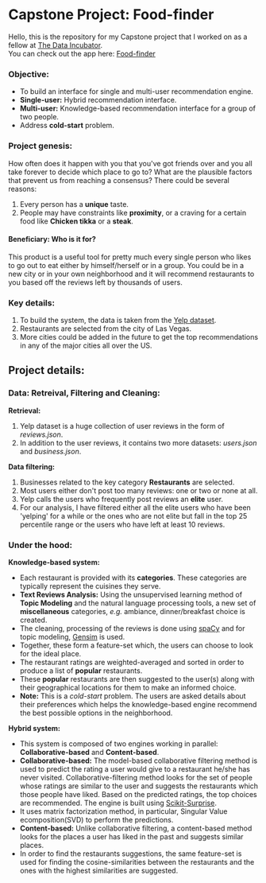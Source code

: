 # Capstone Project: Food-finder

Hello, this is the repository for my Capstone project that I worked on as a fellow at [The Data Incubator](https://www.thedataincubator.com/).
<br>
You can check out the app here: [Food-finder](https://food-finder-vegas-app.herokuapp.com/)



### Objective:
* To build an interface for single and multi-user recommendation engine.
* **Single-user:** Hybrid recommendation interface.
* **Multi-user:** Knowledge-based recommendation interface for a group of two people.
* Address **cold-start** problem.


### Project genesis:
How often does it happen with you that you've got friends over and you all take forever to decide which place to go to? What are the plausible factors that prevent us from reaching a consensus? There could be several reasons: 
1. Every person has a **unique** taste.
2. People may have constraints like **proximity**, or a craving for a certain food like **Chicken tikka** or a **steak**.
 


#### Beneficiary: Who is it for?
This product is a useful tool for pretty much every single person who likes to go out to eat either by himself/herself or in a group.
You could be in a new city or in your own neighborhood and it will recommend restaurants to you based off the reviews left by thousands of users.

### Key details:

1. To build the system, the data is taken from the [Yelp dataset](https://www.yelp.com/dataset).
3. Restaurants are selected from the city of Las Vegas.
4. More cities could be added in the future to get the top recommendations in any of the major cities all over the US. 


## Project details:

### Data: Retreival, Filtering and Cleaning:

**Retrieval:**
1. Yelp dataset is a huge collection of user reviews in the form of *reviews.json*.
2. In addition to the user reviews, it contains two more datasets: *users.json* and *business.json*.

**Data filtering:**
1. Businesses related to the key category **Restaurants** are selected.
2. Most users either don't post too many reviews: one or two or none at all.
3. Yelp calls the users who frequently post reviews an **elite** user.
4. For our analysis, I have filtered either all the elite users who have been 'yelping' for a while or the ones who are not elite but fall in the top 25 percentile range or the users who have left at least 10 reviews.



### Under the hood:
**Knowledge-based system:**
* Each restaurant is provided with its **categories**. These categories are typically represent the cuisines they serve.
* **Text Reviews Analysis:** Using the unsupervised learning method of **Topic Modeling** and the natural language processing tools, a new set of **miscellaneous** categories, *e.g.* ambiance, dinner/breakfast choice is created. 
* The cleaning, processing of the reviews is done using [spaCy](https://spacy.io/) and for topic modeling, [Gensim](https://pypi.org/project/gensim/) is used.
* Together, these form a feature-set which, the users can choose to look for the ideal place. 
* The restaurant ratings are weighted-averaged and sorted in order to produce a list of **popular** restaurants.
* These **popular** restaurants are then suggested to the user(s) along with their geographical locations for them to make an informed choice.
* **Note:** This is a *cold-start* problem. The users are asked details about their preferences which helps the knowledge-based engine recommend the best possible options in the neighborhood. 

**Hybrid system:**
* This system is composed of two engines working in parallel: **Collaborative-based** and **Content-based**.
* **Collaborative-based:** The model-based collaborative filtering method is used to predict the rating a user would give to a restaurant he/she has never visited. Collaborative-filtering method looks for the set of people whose ratings are similar to the user and suggests the restaurants which those people have liked. Based on the predicted ratings, the top choices are recommended. The engine is built using [Scikit-Surprise](http://surpriselib.com/).
* It uses matrix factorization method, in particular, Singular Value ecomposition(SVD) to perform the predictions.
* **Content-based:** Unlike collaborative filtering, a content-based method looks for the places a user has liked in the past and suggests similar places. 
* In order to find the restaurants suggestions, the same feature-set is used for finding the cosine-similarities between the restaurants and the ones with the highest similarities are suggested. 









